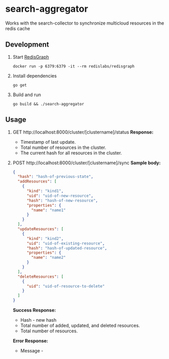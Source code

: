 # search-aggregator
Works with the search-collector to synchronize multicloud resources in the redis cache


## Development

1. Start [RedisGraph](https://oss.redislabs.com/redisgraph/)
    ```
    docker run -p 6379:6379 -it --rm redislabs/redisgraph
    ```
2. Install dependencies
    ```
    go get
    ```
3. Build and run
    ```
    go build && ./search-aggregator
    ```

## Usage

1. GET http://localhost:8000/cluster/[clustername]/status
    **Response:**
    - Timestamp of last update.
    - Total number of resources in the cluster.
    - The current hash for all resources in the cluster.

2. POST http://localhost:8000/cluster/[clustername]/sync
    **Sample body:**
    ```json
    {
      "hash": "hash-of-previous-state",
      "addResources": [
        {
          "kind": "kind1",
          "uid": "uid-of-new-resource",
          "hash": "hash-of-new-resource",
          "properties": {
            "name": "name1"
          }
        }
      ],
      "updateResources": [
        {
          "kind": "kind2",
          "uid": "uid-of-existing-resource",
          "hash": "hash-of-updated-resource",
          "properties": {
            "name": "name2"
          }
        }
      ],
      "deleteResources": [
        {
          "uid": "uid-of-resource-to-delete"
        }
      ]
    }
    ```

    **Success Response:**
    - Hash - new hash
    - Total number of added, updated, and deleted resources.
    - Total number of resources.

    **Error Response:**
    - Message -

